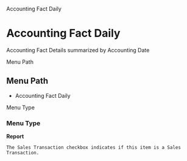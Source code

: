 
Accounting Fact Daily
# Accounting Fact Daily


Accounting Fact Details summarized by Accounting Date

Menu Path
## Menu Path



- Accounting Fact Daily

Menu Type
### Menu Type

**Report**

```
The Sales Transaction checkbox indicates if this item is a Sales Transaction.
```
